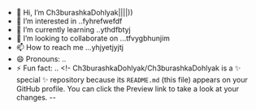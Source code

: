 - 👋 Hi, I’m Ch3burashkaDohlyak||||))
- 👀 I’m interested in ..fyhrefwefdf
- 🌱 I’m currently learning ..ythdfbtyj
- 💞️ I’m looking to collaborate on ...tfvygbhunjim
- 📫 How to reach me ...yhjyetjyjtj
- 😄 Pronouns: ..
- ⚡ Fun fact: ..
<!-
Ch3burashkaDohlyak/Ch3burashkaDohlyak is a ✨ special ✨ repository because its `README.md` (this file) appears on your GitHub profile.
You can click the Preview link to take a look at your changes.
--
